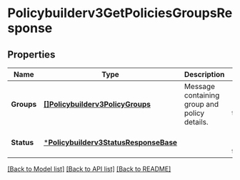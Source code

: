 # Policybuilderv3GetPoliciesGroupsResponse

## Properties
Name | Type | Description | Notes
------------ | ------------- | ------------- | -------------
**Groups** | [**[]Policybuilderv3PolicyGroups**](policybuilderv3PolicyGroups.md) | Message containing group and policy details. | [optional] [default to null]
**Status** | [***Policybuilderv3StatusResponseBase**](policybuilderv3StatusResponseBase.md) |  | [optional] [default to null]

[[Back to Model list]](../README.md#documentation-for-models) [[Back to API list]](../README.md#documentation-for-api-endpoints) [[Back to README]](../README.md)

